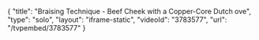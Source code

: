 {
    "title": "Braising Technique - Beef Cheek with a Copper-Core Dutch ove",
    "type": "solo",
    "layout": "iframe-static",
    "videoId": "3783577",
    "url": "\/tvpembed\/3783577"
}